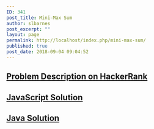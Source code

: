 ```yaml
---
ID: 341
post_title: Mini-Max Sum
author: slbarnes
post_excerpt: ""
layout: page
permalink: http://localhost/index.php/mini-max-sum/
published: true
post_date: 2018-09-04 09:04:52
---
```

## <a href="https://www.hackerrank.com/challenges/mini-max-sum" target="_blank" rel="noopener">Problem Description on HackerRank</a>

## [JavaScript Solution][1]

## [Java Solution][2]

 [1]: /index.php/mini-max-sum/mini-max-sum-javascript
 [2]: /index.php/mini-max-sum/mini-max-sum-java